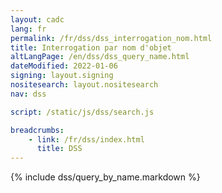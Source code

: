 ```yaml
---
layout: cadc
lang: fr
permalink: /fr/dss/dss_interrogation_nom.html
title: Interrogation par nom d'objet
altLangPage: /en/dss/dss_query_name.html
dateModified: 2022-01-06
signing: layout.signing
nositesearch: layout.nositesearch
nav: dss

script: /static/js/dss/search.js

breadcrumbs:
    - link: /fr/dss/index.html
      title: DSS
---
```


{% include dss/query_by_name.markdown %}
